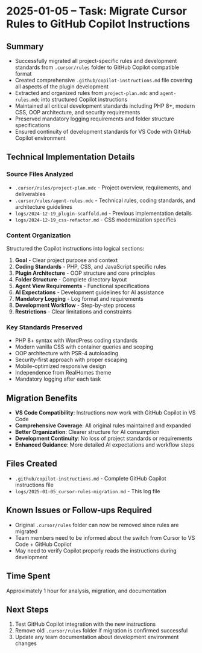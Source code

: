 # 2025-01-05 – Task: Migrate Cursor Rules to GitHub Copilot Instructions

## Summary

- Successfully migrated all project-specific rules and development standards from `.cursor/rules` folder to GitHub Copilot compatible format
- Created comprehensive `.github/copilot-instructions.md` file covering all aspects of the plugin development
- Extracted and organized rules from `project-plan.mdc` and `agent-rules.mdc` into structured Copilot instructions
- Maintained all critical development standards including PHP 8+, modern CSS, OOP architecture, and security requirements
- Preserved mandatory logging requirements and folder structure specifications
- Ensured continuity of development standards for VS Code with GitHub Copilot environment

## Technical Implementation Details

### Source Files Analyzed

- `.cursor/rules/project-plan.mdc` - Project overview, requirements, and deliverables
- `.cursor/rules/agent-rules.mdc` - Technical rules, coding standards, and architecture guidelines
- `logs/2024-12-19_plugin-scaffold.md` - Previous implementation details
- `logs/2024-12-19_css-refactor.md` - CSS modernization specifics

### Content Organization

Structured the Copilot instructions into logical sections:

1. **Goal** - Clear project purpose and context
2. **Coding Standards** - PHP, CSS, and JavaScript specific rules
3. **Plugin Architecture** - OOP structure and core principles
4. **Folder Structure** - Complete directory layout
5. **Agent View Requirements** - Functional specifications
6. **AI Expectations** - Development guidelines for AI assistance
7. **Mandatory Logging** - Log format and requirements
8. **Development Workflow** - Step-by-step process
9. **Restrictions** - Clear limitations and constraints

### Key Standards Preserved

- PHP 8+ syntax with WordPress coding standards
- Modern vanilla CSS with container queries and scoping
- OOP architecture with PSR-4 autoloading
- Security-first approach with proper escaping
- Mobile-optimized responsive design
- Independence from RealHomes theme
- Mandatory logging after each task

## Migration Benefits

- **VS Code Compatibility**: Instructions now work with GitHub Copilot in VS Code
- **Comprehensive Coverage**: All original rules maintained and expanded
- **Better Organization**: Clearer structure for AI consumption
- **Development Continuity**: No loss of project standards or requirements
- **Enhanced Guidance**: More detailed AI expectations and workflow steps

## Files Created

- `.github/copilot-instructions.md` - Complete GitHub Copilot instructions file
- `logs/2025-01-05_cursor-rules-migration.md` - This log file

## Known Issues or Follow-ups Required

- Original `.cursor/rules` folder can now be removed since rules are migrated
- Team members need to be informed about the switch from Cursor to VS Code + GitHub Copilot
- May need to verify Copilot properly reads the instructions during development

## Time Spent

Approximately 1 hour for analysis, migration, and documentation

## Next Steps

1. Test GitHub Copilot integration with the new instructions
2. Remove old `.cursor/rules` folder if migration is confirmed successful
3. Update any team documentation about development environment changes
